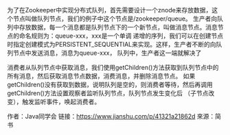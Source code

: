 为了在Zookeeper中实现分布式队列，首先需要设计一个znode来存放数据，这个节点叫做队列节点，我们的例子中这个节点是/zookeeper/queue。
生产者向队列中存放数据，每一个消息都是队列节点下的一个新节点，叫做消息节点。消息节点的命名规则为：queue-xxx，xxx是一个单调
递增的序列，我们可以在创建节点时指定创建模式为PERSISTENT_SEQUENTIAL来实现。这样，生产者不断的向队列节点中发送消息，消息为queue-xxx，
队列中，生产者这一端就解决了

消费者从队列节点中获取消息，我们使用getChildren()方法获取到队列节点中的所有消息，然后获取消息节点数据，消费消息，并删除消息节点。
如果getChildren()没有获取到数据，说明队列是空的，则消费者等待，然后再调用getChildren()方法设置观察者监听队列节点，队列节点发生变化后
（子节点改变），触发监听事件，唤起消费者。

作者：Java同学会
链接：https://www.jianshu.com/p/41321a21862d
來源：简书
